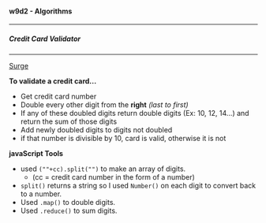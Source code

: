 #### w9d2 - Algorithms
---
##### Credit Card Validator
---

[Surge](http://tiy-humdrum-algorithms.surge.sh/)

**To validate a credit card...**

* Get credit card number
* Double every other digit from the **right** *(last to first)*
* If any of these doubled digits return double digits (Ex: 10, 12, 14...) and return the sum of those digits
* Add newly doubled digits to digits not doubled
* if that number is divisible by 10, card is valid, otherwise it is not


**javaScript Tools**
* used `(""+cc).split("")` to make an array of digits.
    * (cc = credit card number in the form of a number)
* `split()` returns a string so I used `Number()` on each digit to convert back to a number.
* Used `.map()` to double digits.
* Used `.reduce()` to sum digits.